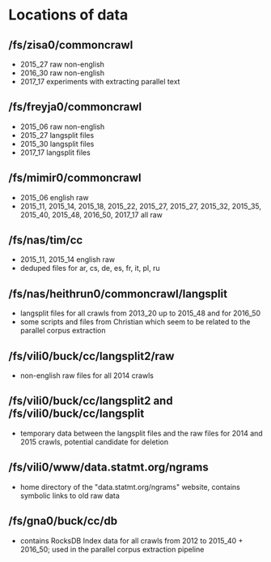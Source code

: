 # Locations of data

## /fs/zisa0/commoncrawl

- 2015_27 raw non-english
- 2016_30 raw non-english
- 2017_17 experiments with extracting parallel text

## /fs/freyja0/commoncrawl

- 2015_06 raw non-english
- 2015_27 langsplit files
- 2015_30 langsplit files
- 2017_17 langsplit files

## /fs/mimir0/commoncrawl

- 2015_06 english raw
- 2015_11, 2015_14, 2015_18, 2015_22, 2015_27, 2015_27, 2015_32, 2015_35, 2015_40, 2015_48, 2016_50, 2017_17 all raw

## /fs/nas/tim/cc

- 2015_11, 2015_14 english raw
- deduped files for ar, cs, de, es, fr, it, pl, ru

## /fs/nas/heithrun0/commoncrawl/langsplit

- langsplit files for all crawls from 2013_20 up to 2015_48 and for 2016_50
- some scripts and files from Christian which seem to be related to the parallel corpus extraction

## /fs/vili0/buck/cc/langsplit2/raw

- non-english raw files for all 2014 crawls

## /fs/vili0/buck/cc/langsplit2 and /fs/vili0/buck/cc/langsplit

- temporary data between the langsplit files and the raw files for 2014 and 2015 crawls, potential candidate for deletion

## /fs/vili0/www/data.statmt.org/ngrams

- home directory of the "data.statmt.org/ngrams" website, contains symbolic links to old raw data

## /fs/gna0/buck/cc/db

- contains RocksDB Index data for all crawls from 2012 to 2015_40 + 2016_50; used in the parallel corpus extraction pipeline

